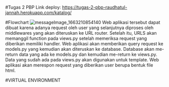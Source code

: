#Tugas 2 PBP
Link deploy: https://tugas-2-pbp-raudhatul-jannah.herokuapp.com/katalog/

#Flowchart
![messageImage_1663210854140](https://user-images.githubusercontent.com/94220270/190304200-e636614f-d512-4fc9-86fa-e63a2f9c0abb.jpg)
Web aplikasi tersebut dapat dibuat karena adanya request oleh user yang selanjutnya diproses oleh middlewares yang akan diteruskan ke URL router. Setelah itu, URLS akan memanggil function pada views.py setelah memeriksa request yang diberikan memiliki handler. Web aplikasi akan memberikan query request ke models.py yang kemudian akan diteruskan ke database. Database akan me-return data yang ada ke models.py dan kemudian me-return ke views.py. Data yang sudah ada pada views.py akan digunakan untuk template. Web aplikasi akan merespon request yang diberikan user berupa bentuk file html.


#VIRTUAL ENVIRONMENT
